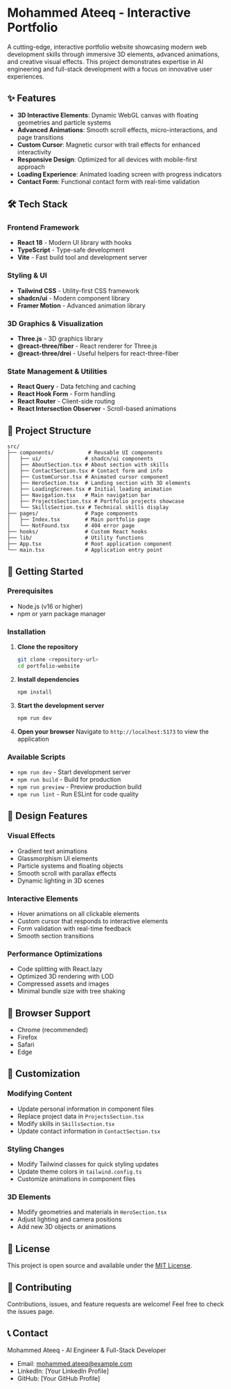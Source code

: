 
# Mohammed Ateeq - Interactive Portfolio

A cutting-edge, interactive portfolio website showcasing modern web development skills through immersive 3D elements, advanced animations, and creative visual effects. This project demonstrates expertise in AI engineering and full-stack development with a focus on innovative user experiences.

## ✨ Features

- **3D Interactive Elements**: Dynamic WebGL canvas with floating geometries and particle systems
- **Advanced Animations**: Smooth scroll effects, micro-interactions, and page transitions
- **Custom Cursor**: Magnetic cursor with trail effects for enhanced interactivity
- **Responsive Design**: Optimized for all devices with mobile-first approach
- **Loading Experience**: Animated loading screen with progress indicators
- **Contact Form**: Functional contact form with real-time validation

## 🛠️ Tech Stack

### Frontend Framework
- **React 18** - Modern UI library with hooks
- **TypeScript** - Type-safe development
- **Vite** - Fast build tool and development server

### Styling & UI
- **Tailwind CSS** - Utility-first CSS framework
- **shadcn/ui** - Modern component library
- **Framer Motion** - Advanced animation library

### 3D Graphics & Visualization
- **Three.js** - 3D graphics library
- **@react-three/fiber** - React renderer for Three.js
- **@react-three/drei** - Useful helpers for react-three-fiber

### State Management & Utilities
- **React Query** - Data fetching and caching
- **React Hook Form** - Form handling
- **React Router** - Client-side routing
- **React Intersection Observer** - Scroll-based animations

## 📁 Project Structure

```
src/
├── components/           # Reusable UI components
│   ├── ui/              # shadcn/ui components
│   ├── AboutSection.tsx # About section with skills
│   ├── ContactSection.tsx # Contact form and info
│   ├── CustomCursor.tsx # Animated cursor component
│   ├── HeroSection.tsx  # Landing section with 3D elements
│   ├── LoadingScreen.tsx # Initial loading animation
│   ├── Navigation.tsx   # Main navigation bar
│   ├── ProjectsSection.tsx # Portfolio projects showcase
│   └── SkillsSection.tsx # Technical skills display
├── pages/               # Page components
│   ├── Index.tsx        # Main portfolio page
│   └── NotFound.tsx     # 404 error page
├── hooks/               # Custom React hooks
├── lib/                 # Utility functions
├── App.tsx              # Root application component
└── main.tsx             # Application entry point
```

## 🚀 Getting Started

### Prerequisites

- Node.js (v16 or higher)
- npm or yarn package manager

### Installation

1. **Clone the repository**
   ```bash
   git clone <repository-url>
   cd portfolio-website
   ```

2. **Install dependencies**
   ```bash
   npm install
   ```

3. **Start the development server**
   ```bash
   npm run dev
   ```

4. **Open your browser**
   Navigate to `http://localhost:5173` to view the application

### Available Scripts

- `npm run dev` - Start development server
- `npm run build` - Build for production
- `npm run preview` - Preview production build
- `npm run lint` - Run ESLint for code quality

## 🎨 Design Features

### Visual Effects
- Gradient text animations
- Glassmorphism UI elements
- Particle systems and floating objects
- Smooth scroll with parallax effects
- Dynamic lighting in 3D scenes

### Interactive Elements
- Hover animations on all clickable elements
- Custom cursor that responds to interactive elements
- Form validation with real-time feedback
- Smooth section transitions

### Performance Optimizations
- Code splitting with React.lazy
- Optimized 3D rendering with LOD
- Compressed assets and images
- Minimal bundle size with tree shaking

## 📱 Browser Support

- Chrome (recommended)
- Firefox
- Safari
- Edge

## 🔧 Customization

### Modifying Content
- Update personal information in component files
- Replace project data in `ProjectsSection.tsx`
- Modify skills in `SkillsSection.tsx`
- Update contact information in `ContactSection.tsx`

### Styling Changes
- Modify Tailwind classes for quick styling updates
- Update theme colors in `tailwind.config.ts`
- Customize animations in component files

### 3D Elements
- Modify geometries and materials in `HeroSection.tsx`
- Adjust lighting and camera positions
- Add new 3D objects or animations

## 📄 License

This project is open source and available under the [MIT License](LICENSE).

## 🤝 Contributing

Contributions, issues, and feature requests are welcome! Feel free to check the issues page.

## 📞 Contact

Mohammed Ateeq - AI Engineer & Full-Stack Developer

- Email: mohammed.ateeq@example.com
- LinkedIn: [Your LinkedIn Profile]
- GitHub: [Your GitHub Profile]
